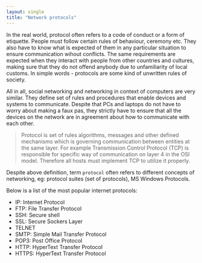 ```yaml
---
layout: single
title: "Network protocols"
---
```


In the real world, protocol often refers to a code of conduct or a form of etiquette. People must follow certain rules of behaviour, ceremony etc. They also have to know what is expected of them in any particular situation to ensure communication wihout conflicts. The same requirements are expected when they interact with people from other countries and cultures, making sure that they do not offend anybody due to unfamiliarity of local customs. In simple words - protocols are some kind of unwritten rules of society.

All in all, social networking and networking in context of computers are very similar. They define set of rules and procedures that enable devices and systems to communicate. Despite that PCs and laptops do not have to worry about making a faux pas, they strictly have to ensure that all the devices on the network are in agreement about how to communicate with each other.

> Protocol is set of rules algorithms, messages and other defined mechanisms which is governing communication between entities at the same layer. For example Transmission Control Protocol (TCP) is responsible for specific way of communication on layer 4 in the OSI model. Therefore all hosts must implement TCP to utilize it properly.

Despite above definition, term `protocol` often refers to different concepts of networking, eg: protocol suites (set of protocols), MS Windows Protocols.

Below is a list of the most popular internet protocols:

  * IP: Internet Protocol
  * FTP: File Transfer Protocol
  * SSH: Secure shell
  * SSL: Secure Sockers Layer
  * TELNET
  * SMTP: Simple Mail Transfer Protocol
  * POP3: Post Office Protocol
  * HTTP: HyperText Transfer Protocol
  * HTTPS: HyperText Transfer Protocol
